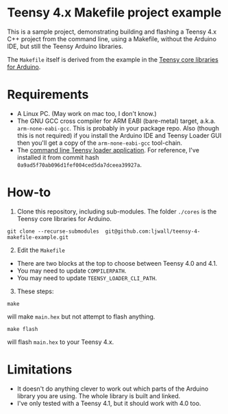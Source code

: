 # Teensy 4.x Makefile project example

This is a sample project, demonstrating building and flashing a Teensy 4.x C++
project from the command line, using a Makefile, without the Arduino IDE, but
still the Teensy Arduino libraries.

The `Makefile` itself is derived from the example in the [Teensy core libraries for Arduino](https://github.com/PaulStoffregen/cores).

# Requirements

- A Linux PC. (May work on mac too, I don't know.)
- The GNU GCC cross compiler for ARM EABI (bare-metal) target, a.k.a.
`arm-none-eabi-gcc`. This is probably in your package repo. Also (though this
is not required) if you install the Arduino IDE and Teensy Loader GUI then
you'll get a copy of the `arm-none-eabi-gcc` tool-chain.
- The [command line Teensy loader application](https://github.com/PaulStoffregen/teensy_loader_cli).
For reference, I've installed it from commit hash `0a9ad5f70ab096d1fef004ced5da7dceea39927a`.

# How-to

1. Clone this repository, including sub-modules. The folder `./cores` is the
Teensy core libraries for Arduino.

```shell
git clone --recurse-submodules  git@github.com:ljwall/teensy-4-makefile-example.git
```

2. Edit the `Makefile`
  - There are two blocks at the top to choose between Teensy 4.0 and 4.1.
  - You may need to update `COMPILERPATH`.
  - You may need to update `TEENSY_LOADER_CLI_PATH`.
3. These steps:

```shell
make
```

will make `main.hex` but not attempt to flash anything.

```shell
make flash
```

will flash `main.hex` to your Teensy 4.x.

# Limitations

- It doesn't do anything clever to work out which parts of the Arduino library
you are using. The whole library is built and linked.
- I've only tested with a Teensy 4.1, but it should work with 4.0 too.
